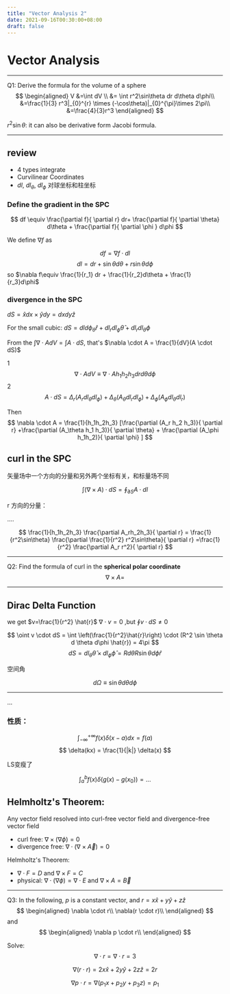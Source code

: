 ```yaml
---
title: "Vector Analysis 2"
date: 2021-09-16T00:30:00+08:00
draft: false
---
```


# Vector Analysis

---

Q1: Derive the formula for the volume of a sphere
$$
\begin{aligned}
V &=\int dV \\
    &= \int r^2\sin\theta dr d\theta d\phi\\
    &=\frac{1}{3} r^3|_{0}^{r} \times (-\cos\theta)|_{0}^{\pi}\times 2\pi\\
    &=\frac{4}{3}r^3
\end{aligned}
$$

$r^2\sin\theta$: it can also be derivative form Jacobi formula.

---

## review
* 4 types integrate
* Curvilinear Coordinates
* $dl$, $dl_\theta$, $dl_\phi$ 对球坐标和柱坐标
### Define the gradient in the SPC

$$
df \equiv \frac{\partial f}{ \partial r} dr+ \frac{\partial f}{ \partial \theta} d\theta + \frac{\partial f}{ \partial \phi } d\phi
$$

We define $\nabla f$ as

$$
df = \nabla f \cdot  dl
$$
$$
dl = dr + \sin\theta d\theta + r\sin\theta d\phi
$$
so $\nabla f\equiv \frac{1}{r_1} dr + \frac{1}{r_2}d\theta + \frac{1}{r_3}d\phi$

### divergence in the SPC
$dS=\hat{x}dx \times \hat{y} dy=dxdy\hat{z}$

For the small cubic: 
$dS=dld\phi_\theta\hat{r}+dl_r dl_\phi \hat{\theta} + dl_r dl_\theta\phi$

From the $\int \nabla \cdot A dV = \int A \cdot  dS$, that's $\nabla \cdot  A = \frac{1}{dV}(A \cdot dS)$

1
$$
\nabla \cdot  A dV \equiv  \nabla \cdot  A  h_1 h_2 h_3 dr d\theta d\phi
$$
2
$$
A \cdot dS = \Delta_r(A_r dl_\theta dl_\phi) + \Delta_\theta(A_\theta dl_r dl_\phi) + \Delta_\phi (A_\phi dl_\theta dl_r)
$$

Then
$$
\nabla \cdot  A = \frac{1}{h_1h_2h_3} [\frac{\partial (A_r h_2 h_3)}{ \partial r} +\frac{\partial (A_\theta h_1 h_3)}{ \partial \theta} + \frac{\partial (A_\phi h_1h_2)}{ \partial \phi}  ]
$$

## curl in the SPC

矢量场中一个方向的分量和另外两个坐标有关，和标量场不同


$$
\int (\nabla \times  A) \cdot  dS = \oint_{\partial S} A \cdot  dl
$$

r 方向的分量：

....


$$
\frac{1}{h_1h_2h_3} \frac{\partial A_rh_2h_3}{ \partial r} = \frac{1}{r^2\sin\theta} \frac{\partial \frac{1}{r^2} r^2\sin\theta}{ \partial r} 
=\frac{1}{r^2} \frac{\partial A_r r^2}{ \partial r} 
$$


---

Q2: Find the formula of curl in the **spherical polar coordinate**
$$
\nabla  \times A =
$$

---


## Dirac Delta Function

we get $v=\frac{1}{r^2} \hat{r}$ $\nabla \cdot  v =0$ ,but $\oint v \cdot  dS \neq 0$

$$
\oint v \cdot  dS = \int \left(\frac{1}{r^2}\hat{r}\right) \cdot  (R^2 \sin \theta d \theta d\phi \hat{r}) = 4\pi
$$
$$
dS=dl_\theta \hat{\theta} \times dl_\phi \hat{\phi} = R d\theta R \sin \theta d\phi \hat{r}
$$

空间角

$$
d\Omega \equiv \sin\theta d \theta d\phi
$$



---

$\ldots$

### 性质：

$$
\int_{-\infty}^{+\infty} f(x) \delta(x-a) dx =f(a)
$$
$$
\delta(kx) = \frac{1}{|k|} \delta(x)
$$

LS变瘦了

$$
\int_{a}^{b} f(x) \delta(g(x) - g(x_0)) = \ldots
$$


## Helmholtz's Theorem: 
Any vector field resolved into curl-free vector field and divergence-free vector field

* curl free: $\nabla \times (\nabla \phi) = 0$
* divergence free: $\nabla \cdot  (\nabla \times \vec{A}) = 0$

Helmholtz's Theorem:

* $\nabla \cdot  F= D$ and $\nabla \times  F = C$
* physical: $\nabla \cdot (\nabla \phi) =\nabla \cdot E$ and $\nabla \times A = \vec{B}$




---

Q3: In the following, $p$ is a constant vector, and $r=x\hat{x}+y\hat{y}+z\hat{z}$
$$
\begin{aligned}
\nabla \cdot r\\
\nabla(r \cdot r)\\
\end{aligned}
$$
and
$$
\begin{aligned}
\nabla p \cdot r\\
\end{aligned}
$$

Solve:
$$
\nabla \cdot  r =\nabla \cdot r = 3
$$

$$
\nabla(r \cdot  r) = 2x\hat{x} +2y \hat{y} +2z \hat{z} = 2 r
$$


$$
\nabla p \cdot  r = \nabla (p_1x + p_2y+p_3z) = p_1
$$


